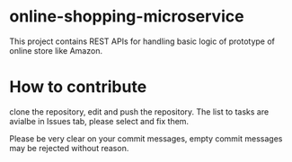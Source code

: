 # online-shopping-microservice
This project contains REST APIs for handling basic logic of prototype of online store like Amazon. 
# How to contribute
clone the repository, edit and push the repository. The list to tasks are avialbe in Issues tab, please select and fix them.

Please be very clear on your commit messages, empty commit messages may be rejected without reason.


